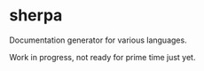 
# sherpa

Documentation generator for various languages.

Work in progress, not ready for prime time just yet.

